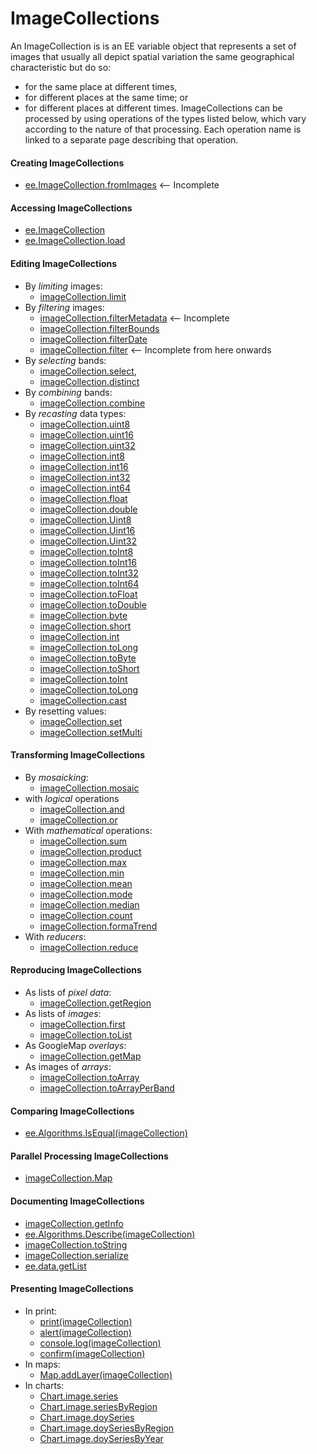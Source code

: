 # ImageCollections

An ImageCollection is is an EE variable object that represents a set of images that usually all depict spatial variation the same geographical characteristic but do so: 
  - for the same place at different times,
  - for different places at the same time; or
  - for different places at different times.
ImageCollections can be processed by using operations of the types listed below, which vary according to the nature of that processing.  Each operation name is linked to a separate page describing that operation.

#### Creating ImageCollections
- [ee.ImageCollection.fromImages](ee.ImageCollection.fromImages.md) <-- Incomplete

#### Accessing ImageCollections
- [ee.ImageCollection](ee.ImageCollection.md)
- [ee.ImageCollection.load](ee.ImageCollection.load.md)

#### Editing ImageCollections
- By *limiting* images:
  - [imageCollection.limit](imageCollection.limit.md) 
- By *filtering* images: 
  - [imageCollection.filterMetadata](imageCollection.filterMetadata.md)  <-- Incomplete
  - [imageCollection.filterBounds](imageCollection.filterBounds.md) 
  - [imageCollection.filterDate](imageCollection.filterDate.md) 
  - [imageCollection.filter](imageCollection.filter.md)  <-- Incomplete from here onwards
- By *selecting* bands: 
  - [imageCollection.select](imageCollection.select.md),  
  - [imageCollection.distinct](imageCollection.distinct.md) 
- By *combining* bands: 
  - [imageCollection.combine](imageCollection.combine.md)
- By *recasting* data types:
  - [imageCollection.uint8](ConvertingImageCollectionPixelType.md)
  - [imageCollection.uint16](ConvertingImageCollectionPixelType.md)
  - [imageCollection.uint32](ConvertingImageCollectionPixelType.md)
  - [imageCollection.int8](ConvertingImageCollectionPixelType.md)  
  - [imageCollection.int16](ConvertingImageCollectionPixelType.md)
  - [imageCollection.int32](ConvertingImageCollectionPixelType.md)  
  - [imageCollection.int64](ConvertingImageCollectionPixelType.md)  
  - [imageCollection.float](ConvertingImageCollectionPixelType.md)  
  - [imageCollection.double](ConvertingImageCollectionPixelType.md)  
  - [imageCollection.Uint8](ConvertingImageCollectionPixelType.md)
  - [imageCollection.Uint16](ConvertingImageCollectionPixelType.md)
  - [imageCollection.Uint32](ConvertingImageCollectionPixelType.md)
  - [imageCollection.toInt8](ConvertingImageCollectionPixelType.md)  
  - [imageCollection.toInt16](ConvertingImageCollectionPixelType.md)
  - [imageCollection.toInt32](ConvertingImageCollectionPixelType.md)  
  - [imageCollection.toInt64](ConvertingImageCollectionPixelType.md)  
  - [imageCollection.toFloat](ConvertingImageCollectionPixelType.md)  
  - [imageCollection.toDouble](ConvertingImageCollectionPixelType.md)
  - [imageCollection.byte](ConvertingImagePixelType.md)
  - [imageCollection.short](ConvertingImagePixelType.md)
  - [imageCollection.int](ConvertingImagePixelType.md)
  - [imageCollection.toLong](ConvertingImagePixelType.md)   
  - [imageCollection.toByte](ConvertingImagePixelType.md)
  - [imageCollection.toShort](ConvertingImagePixelType.md)
  - [imageCollection.toInt](ConvertingImagePixelType.md)
  - [imageCollection.toLong](ConvertingImagePixelType.md) 
  - [imageCollection.cast](imageCollection.cast.md) 
- By resetting values:
  - [imageCollection.set](imageCollection.set.md)
  - [imageCollection.setMulti](imageCollection.setMulti.md)

#### Transforming ImageCollections
- By *mosaicking*:
  - [imageCollection.mosaic](imageCollection.mosaic.md)
- with *logical* operations
  - [imageCollection.and](image.and_image.or_BooleanForNon-zeroImageValues.md)  
  - [imageCollection.or](image.and_image.or_BooleanForNon-zeroImageValues.md)  
- With *mathematical* operations:
  - [imageCollection.sum](imageCollection.sum.md)   
  - [imageCollection.product](imageCollection.product.md)
  - [imageCollection.max](imageCollection.max.md) 
  - [imageCollection.min](imageCollection.min.md) 
  - [imageCollection.mean](imageCollection.mean.md)
  - [imageCollection.mode](imageCollection.mode.md) 
  - [imageCollection.median](imageCollection.median.md)
  - [imageCollection.count](imageCollection.count.md) 
  - [imageCollection.formaTrend](imageCollection.formaTrend.md)
- With *reducers*:
  - [imageCollection.reduce](imageCollection.reduce.md)
  
#### Reproducing ImageCollections
- As lists of *pixel data*:
  - [imageCollection.getRegion](imageCollection.getRegion.md)
- As lists of *images*:
  - [imageCollection.first](imageCollection.first.md)  
  - [imageCollection.toList](imageCollection.toList.md)  
- As GoogleMap *overlays*:
  - [imageCollection.getMap](imageCollection.getMap.md)
- As images of *arrays*:
  - [imageCollection.toArray](imageCollection.toArray.md)   
  - [imageCollection.toArrayPerBand](imageCollection.toArrayPerBand.md) 
  
#### Comparing ImageCollections
- [ee.Algorithms.IsEqual(imageCollection)](ee.Algorithms.IsEqual(imageCollection).md)

#### Parallel Processing ImageCollections
- [imageCollection.Map](imageCollection.Map.md)

#### Documenting ImageCollections
- [imageCollection.getInfo](imageCollection.getInfo.md)
- [ee.Algorithms.Describe(imageCollection)](ee.Algorithms.Describe(imageCollection).md)
- [imageCollection.toString](imageCollection.toString.md)
- [imageCollection.serialize](imageCollection.serialize.md)
- [ee.data.getList](ee.data.getList.md)

#### Presenting ImageCollections
- In print:
  - [print(imageCollection)](print(imageCollection).md)
  - [alert(imageCollection)](alert(imageCollection).md)
  - [console.log(imageCollection)](console.log(imageCollection).md)
  - [confirm(imageCollection)](confirm(imageCollection).md)
- In maps:
  - [Map.addLayer(imageCollection)](Map.addLayer(imageCollection).md)
- In charts:
  - [Chart.image.series](Chart.image.series.md)
  - [Chart.image.seriesByRegion](Chart.image.seriesByRegion.md)
  - [Chart.image.doySeries](Chart.image.doySeries.md)
  - [Chart.image.doySeriesByRegion](Chart.image.doySeriesByRegion.md)
  - [Chart.image.doySeriesByYear](Chart.image.doySeriesByYear.md)
